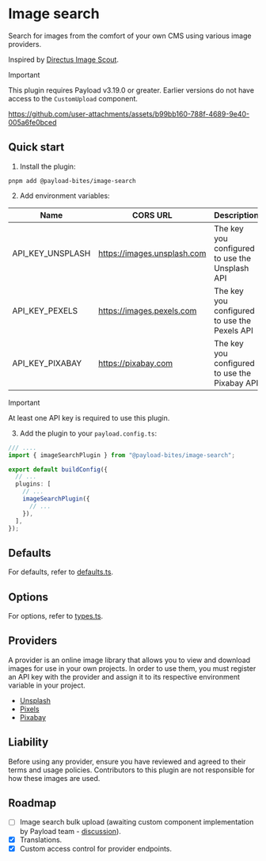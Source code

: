 # Image search

Search for images from the comfort of your own CMS using various image providers.

Inspired by [Directus Image Scout](https://github.com/resauce-dev/directus-image-scout).

> [!IMPORTANT]
> This plugin requires Payload v3.19.0 or greater. Earlier versions do not have access to the `CustomUpload` component.

https://github.com/user-attachments/assets/b99bb160-788f-4689-9e40-005a6fe0bced

## Quick start

1. Install the plugin:

```shell
pnpm add @payload-bites/image-search
```

2. Add environment variables:

| Name             | CORS URL                    | Description                                    |
| ---------------- | --------------------------- | ---------------------------------------------- |
| API_KEY_UNSPLASH | https://images.unsplash.com | The key you configured to use the Unsplash API |
| API_KEY_PEXELS   | https://images.pexels.com   | The key you configured to use the Pexels API   |
| API_KEY_PIXABAY  | https://pixabay.com         | The key you configured to use the Pixabay API  |

> [!IMPORTANT]
> At least one API key is required to use this plugin.

3. Add the plugin to your `payload.config.ts`:

```ts
/// ....
import { imageSearchPlugin } from "@payload-bites/image-search";

export default buildConfig({
  // ...
  plugins: [
    // ...
    imageSearchPlugin({
      // ...
    }),
  ],
});
```

## Defaults

For defaults, refer to [defaults.ts](./src/defaults.ts).

## Options

For options, refer to [types.ts](./src/types.ts).

## Providers

A provider is an online image library that allows you to view and download images for use in your own projects. In order to use them, you must register an API key with the provider and assign it to its respective environment variable in your project.

- [Unsplash](https://unsplash.com/developers)
- [Pixels](https://www.pexels.com/api/)
- [Pixabay](https://pixabay.com/api/docs/)

## Liability

Before using any provider, ensure you have reviewed and agreed to their terms and usage policies. Contributors to this plugin are not responsible for how these images are used.

## Roadmap

- [ ] Image search bulk upload (awaiting custom component implementation by Payload team - [discussion](https://github.com/payloadcms/payload/discussions/10191)).
- [x] Translations.
- [x] Custom access control for provider endpoints.
